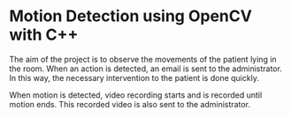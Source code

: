 # Motion Detection using OpenCV with C++

The aim of the project is to observe the movements of the patient lying in the room. 
When an action is detected, an email is sent to the administrator. 
In this way, the necessary intervention to the patient is done quickly.

When motion is detected, video recording starts and is recorded until motion ends. This recorded video is also sent to the administrator.
